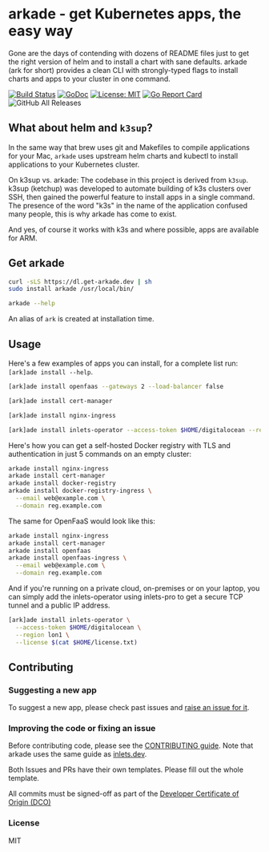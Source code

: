 # arkade - get Kubernetes apps, the easy way

Gone are the days of contending with dozens of README files just to get the right version of helm and to install a chart with sane defaults. arkade (ark for short) provides a clean CLI with strongly-typed flags to install charts and apps to your cluster in one command.

[![Build
Status](https://travis-ci.com/alexellis/arkade.svg?branch=master)](https://travis-ci.com/alexellis/arkade)
[![GoDoc](https://godoc.org/github.com/alexellis/arkade?status.svg)](https://godoc.org/github.com/alexellis/arkade) [![License: MIT](https://img.shields.io/badge/License-MIT-yellow.svg)](https://opensource.org/licenses/MIT)
[![Go Report Card](https://goreportcard.com/badge/github.com/alexellis/arkade)](https://goreportcard.com/report/github.com/alexellis/arkade) 
![GitHub All Releases](https://img.shields.io/github/downloads/alexellis/arkade/total)

## What about helm and `k3sup`?

In the same way that brew uses git and Makefiles to compile applications for your Mac, `arkade` uses upstream helm charts and kubectl to install applications to your Kubernetes cluster.

On k3sup vs. arkade: The codebase in this project is derived from `k3sup`. k3sup (ketchup) was developed to automate building of k3s clusters over SSH, then gained the powerful feature to install apps in a single command. The presence of the word "k3s" in the name of the application confused many people, this is why arkade has come to exist.

And yes, of course it works with k3s and where possible, apps are available for ARM.

## Get arkade

```bash
curl -sLS https://dl.get-arkade.dev | sh
sudo install arkade /usr/local/bin/

arkade --help
```

An alias of `ark` is created at installation time.

## Usage

Here's a few examples of apps you can install, for a complete list run: `[ark]ade install --help`.

```bash
[ark]ade install openfaas --gateways 2 --load-balancer false

[ark]ade install cert-manager

[ark]ade install nginx-ingress

[ark]ade install inlets-operator --access-token $HOME/digitalocean --region lon1
```

Here's how you can get a self-hosted Docker registry with TLS and authentication in just 5 commands on an empty cluster:

```bash
arkade install nginx-ingress
arkade install cert-manager
arkade install docker-registry
arkade install docker-registry-ingress \
  --email web@example.com \
  --domain reg.example.com
```

The same for OpenFaaS would look like this:

```bash
arkade install nginx-ingress
arkade install cert-manager
arkade install openfaas
arkade install openfaas-ingress \
  --email web@example.com \
  --domain reg.example.com
```

And if you're running on a private cloud, on-premises or on your laptop, you can simply add the inlets-operator using inlets-pro to get a secure TCP tunnel and a public IP address.

```bash
[ark]ade install inlets-operator \
  --access-token $HOME/digitalocean \
  --region lon1 \
  --license $(cat $HOME/license.txt)
```

## Contributing

### Suggesting a new app

To suggest a new app, please check past issues and [raise an issue for it](https://github.com/alexellis/arkade).

### Improving the code or fixing an issue

Before contributing code, please see the [CONTRIBUTING guide](https://github.com/alexellis/inlets/blob/master/CONTRIBUTING.md). Note that arkade uses the same guide as [inlets.dev](https://inlets.dev/).

Both Issues and PRs have their own templates. Please fill out the whole template.

All commits must be signed-off as part of the [Developer Certificate of Origin (DCO)](https://developercertificate.org)

### License

MIT


